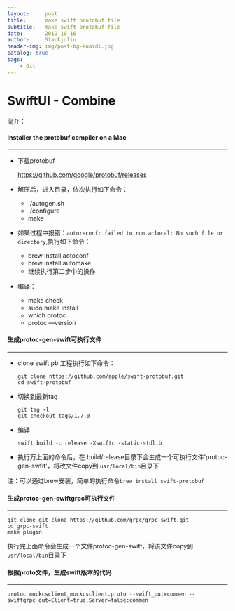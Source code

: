 ```yaml
---
layout:     post
title:      make swift protobuf file
subtitle:   make swift protobuf file
date:       2019-10-16
author:     Stackjolin
header-img: img/post-bg-kuaidi.jpg
catalog: true
tags:
    - Git
---
```




# SwiftUI - Combine

简介：



#### Installer the protobuf compiler on a Mac

-----

- 下载protobuf

  https://github.com/google/protobuf/releases

- 解压后，进入目录，依次执行如下命令：

  - ./autogen.sh
  - ./configure
  - make

- 如果过程中报错：`autoreconf: failed to run aclocal: No such file or directory`,执行如下命令：

  - brew install aotoconf
  - brew install automake.
  - 继续执行第二步中的操作

- 编译：

  - make check
  - sudo make install
  - which protoc
  - protoc —version





#### 生成protoc-gen-swift可执行文件

------

- clone swift pb 工程执行如下命令：

  ```
  git clone https://github.com/apple/swift-protobuf.git
  cd swift-protobuf
  ```

- 切换到最新tag

  ```
  git tag -l
  git checkout tags/1.7.0
  ```

- 编译

  ```
  swift build -c release -Xswiftc -static-stdlib
  ```

- 执行万上面的命令后，在.build/release目录下会生成一个可执行文件'protoc-gen-swfit'，将改文件copy到 `usr/local/bin`目录下

注：可以通过brew安装，简单的执行命令`brew install swift-protobuf`

#### 生成protoc-gen-swiftgrpc可执行文件

------

```
git clone git clone https://github.com/grpc/grpc-swift.git
cd grpc-swift
make plugin
```

执行完上面命令会生成一个文件protoc-gen-swift，将该文件copy到 `usr/local/bin`目录下



#### 根据proto文件，生成swift版本的代码

-----

```
protoc mockcsclient_mockcsclient.proto --swift_out=commen --swiftgrpc_out=Client=true,Server=false:commen
```